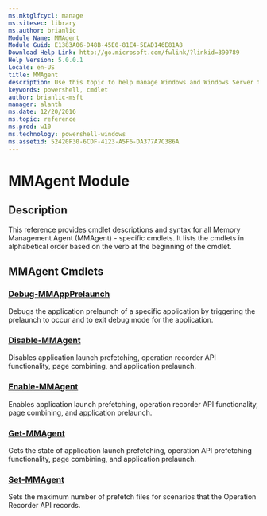 ```yaml
---
ms.mktglfcycl: manage
ms.sitesec: library
ms.author: brianlic
Module Name: MMAgent
Module Guid: E1383A06-D48B-45E0-81E4-5EAD146E81A8
Download Help Link: http://go.microsoft.com/fwlink/?linkid=390789
Help Version: 5.0.0.1
Locale: en-US
title: MMAgent
description: Use this topic to help manage Windows and Windows Server technologies with Windows PowerShell.
keywords: powershell, cmdlet
author: brianlic-msft
manager: alanth
ms.date: 12/20/2016
ms.topic: reference
ms.prod: w10
ms.technology: powershell-windows
ms.assetid: 52420F30-6CDF-4123-A5F6-DA377A7C386A
---
```


# MMAgent Module
## Description
This reference provides cmdlet descriptions and syntax for all Memory Management Agent (MMAgent) - specific cmdlets. It lists the cmdlets in alphabetical order based on the verb at the beginning of the cmdlet.

## MMAgent Cmdlets
### [Debug-MMAppPrelaunch](./Debug-MMAppPrelaunch.md)
Debugs the application prelaunch of a specific application by triggering the prelaunch to occur and to exit debug mode for the application.

### [Disable-MMAgent](./Disable-MMAgent.md)
Disables application launch prefetching, operation recorder API functionality, page combining, and application prelaunch.

### [Enable-MMAgent](./Enable-MMAgent.md)
Enables application launch prefetching, operation recorder API functionality, page combining, and application prelaunch.

### [Get-MMAgent](./Get-MMAgent.md)
Gets the state of application launch prefetching, operation API prefetching functionality, page combining, and application prelaunch.

### [Set-MMAgent](./Set-MMAgent.md)
Sets the maximum number of prefetch files for scenarios that the Operation Recorder API records.


